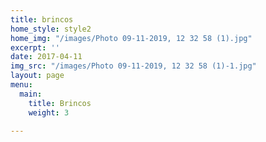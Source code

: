 ```yaml
---
title: brincos
home_style: style2
home_img: "/images/Photo 09-11-2019, 12 32 58 (1).jpg"
excerpt: ''
date: 2017-04-11
img_src: "/images/Photo 09-11-2019, 12 32 58 (1)-1.jpg"
layout: page
menu:
  main:
    title: Brincos
    weight: 3

---
```

